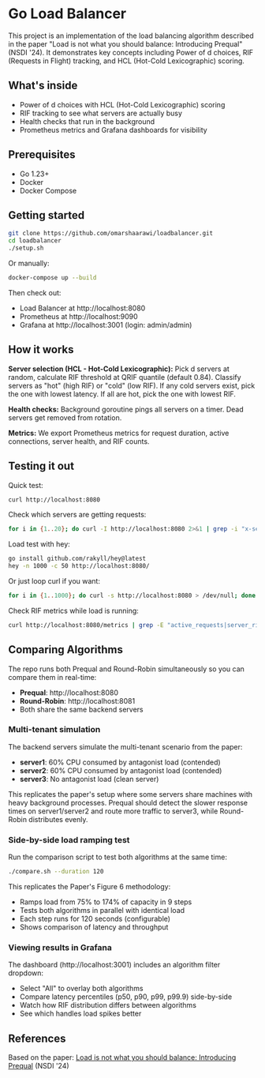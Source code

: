 # Go Load Balancer

This project is an implementation of the load balancing algorithm described in the paper "Load is not what you should balance: Introducing Prequal" (NSDI '24). It demonstrates key concepts including Power of d choices, RIF (Requests in Flight) tracking, and HCL (Hot-Cold Lexicographic) scoring.

## What's inside

- Power of d choices with HCL (Hot-Cold Lexicographic) scoring
- RIF tracking to see what servers are actually busy
- Health checks that run in the background
- Prometheus metrics and Grafana dashboards for visibility

## Prerequisites

- Go 1.23+
- Docker
- Docker Compose

## Getting started

```bash
git clone https://github.com/omarshaarawi/loadbalancer.git
cd loadbalancer
./setup.sh
```

Or manually:
```bash
docker-compose up --build
```

Then check out:
- Load Balancer at http://localhost:8080
- Prometheus at http://localhost:9090
- Grafana at http://localhost:3001 (login: admin/admin)

## How it works

**Server selection (HCL - Hot-Cold Lexicographic):** Pick d servers at random, calculate RIF threshold at QRIF quantile (default 0.84). Classify servers as "hot" (high RIF) or "cold" (low RIF). If any cold servers exist, pick the one with lowest latency. If all are hot, pick the one with lowest RIF.

**Health checks:** Background goroutine pings all servers on a timer. Dead servers get removed from rotation.

**Metrics:** We export Prometheus metrics for request duration, active connections, server health, and RIF counts.

## Testing it out

Quick test:
```bash
curl http://localhost:8080
```

Check which servers are getting requests:
```bash
for i in {1..20}; do curl -I http://localhost:8080 2>&1 | grep -i "x-served-by"; done
```

Load test with hey:
```bash
go install github.com/rakyll/hey@latest
hey -n 1000 -c 50 http://localhost:8080/
```

Or just loop curl if you want:
```bash
for i in {1..1000}; do curl -s http://localhost:8080 > /dev/null; done
```

Check RIF metrics while load is running:
```bash
curl http://localhost:8080/metrics | grep -E "active_requests|server_rif"
```

## Comparing Algorithms

The repo runs both Prequal and Round-Robin simultaneously so you can compare them in real-time:

- **Prequal**: http://localhost:8080
- **Round-Robin**: http://localhost:8081
- Both share the same backend servers

### Multi-tenant simulation

The backend servers simulate the multi-tenant scenario from the paper:

- **server1**: 60% CPU consumed by antagonist load (contended)
- **server2**: 60% CPU consumed by antagonist load (contended)
- **server3**: No antagonist load (clean server)

This replicates the paper's setup where some servers share machines with heavy background processes. Prequal should detect the slower response times on server1/server2 and route more traffic to server3, while Round-Robin distributes evenly.

### Side-by-side load ramping test

Run the comparison script to test both algorithms at the same time:

```bash
./compare.sh --duration 120
```

This replicates the Paper's Figure 6 methodology:
- Ramps load from 75% to 174% of capacity in 9 steps
- Tests both algorithms in parallel with identical load
- Each step runs for 120 seconds (configurable)
- Shows comparison of latency and throughput

### Viewing results in Grafana

The dashboard (http://localhost:3001) includes an algorithm filter dropdown:
- Select "All" to overlay both algorithms
- Compare latency percentiles (p50, p90, p99, p99.9) side-by-side
- Watch how RIF distribution differs between algorithms
- See which handles load spikes better

## References

Based on the paper: [Load is not what you should balance: Introducing Prequal](https://www.usenix.org/conference/nsdi24/presentation/wydrowski) (NSDI '24)
